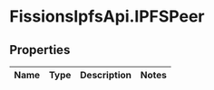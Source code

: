 # FissionsIpfsApi.IPFSPeer

## Properties
Name | Type | Description | Notes
------------ | ------------- | ------------- | -------------



